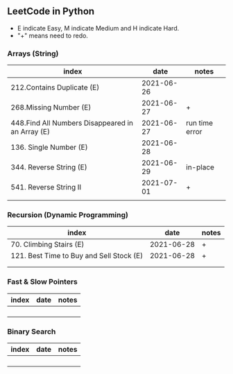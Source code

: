## LeetCode in Python
- E indicate Easy, M indicate Medium and H indicate Hard.
- "+" means need to redo.

### Arrays (String)
| index | date | notes |
|-------|------|-------|
|  212.Contains Duplicate (E) |  2021-06-26    |       |
|  268.Missing Number (E)  |  2021-06-27  | + |
|  448.Find All Numbers Disappeared in an Array  (E) | 2021-06-27     |  run time error  |
|  136. Single Number (E)  | 2021-06-28  |       |
|  344. Reverse String (E)  | 2021-06-29 | in-place |
| 541. Reverse String II | 2021-07-01 | +   |
|       |      |       |


### Recursion (Dynamic Programming)
| index  | date | notes |
|-------|------|-------|
| 70. Climbing Stairs (E)  | 2021-06-28 |  +   |
|121. Best Time to Buy and Sell Stock (E) |  2021-06-28 |  +   |
|       |      |       |
|       |      |       |


### Fast & Slow Pointers
| index | date | notes |
|-------|------|-------|
|      |   |       |
|       |      |       |
|       |      |       |
|       |      |       |


### Binary Search
| index| date | notes |
|-------|------|-------|
|       |   |       |
|        |      |       |
|        |      |       |
|        |      |       |


### 
